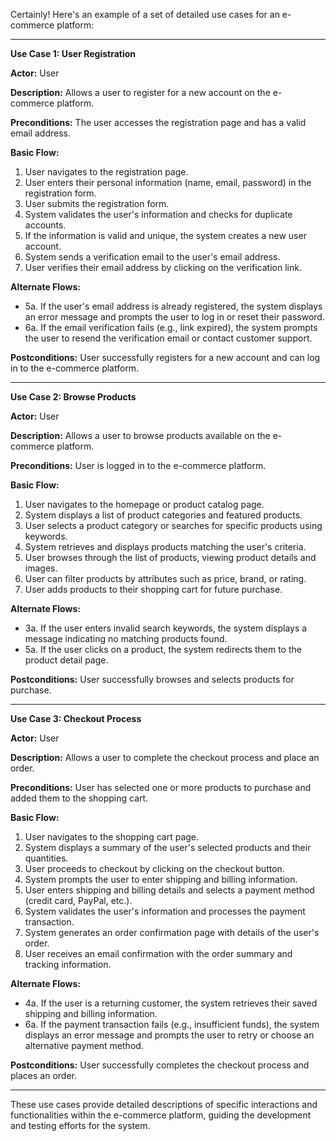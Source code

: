Certainly! Here's an example of a set of detailed use cases for an e-commerce platform:

---

**Use Case 1: User Registration**

**Actor:** User

**Description:** Allows a user to register for a new account on the e-commerce platform.

**Preconditions:** The user accesses the registration page and has a valid email address.

**Basic Flow:**
1. User navigates to the registration page.
2. User enters their personal information (name, email, password) in the registration form.
3. User submits the registration form.
4. System validates the user's information and checks for duplicate accounts.
5. If the information is valid and unique, the system creates a new user account.
6. System sends a verification email to the user's email address.
7. User verifies their email address by clicking on the verification link.

**Alternate Flows:**
- 5a. If the user's email address is already registered, the system displays an error message and prompts the user to log in or reset their password.
- 6a. If the email verification fails (e.g., link expired), the system prompts the user to resend the verification email or contact customer support.

**Postconditions:** User successfully registers for a new account and can log in to the e-commerce platform.

---

**Use Case 2: Browse Products**

**Actor:** User

**Description:** Allows a user to browse products available on the e-commerce platform.

**Preconditions:** User is logged in to the e-commerce platform.

**Basic Flow:**
1. User navigates to the homepage or product catalog page.
2. System displays a list of product categories and featured products.
3. User selects a product category or searches for specific products using keywords.
4. System retrieves and displays products matching the user's criteria.
5. User browses through the list of products, viewing product details and images.
6. User can filter products by attributes such as price, brand, or rating.
7. User adds products to their shopping cart for future purchase.

**Alternate Flows:**
- 3a. If the user enters invalid search keywords, the system displays a message indicating no matching products found.
- 5a. If the user clicks on a product, the system redirects them to the product detail page.

**Postconditions:** User successfully browses and selects products for purchase.

---

**Use Case 3: Checkout Process**

**Actor:** User

**Description:** Allows a user to complete the checkout process and place an order.

**Preconditions:** User has selected one or more products to purchase and added them to the shopping cart.

**Basic Flow:**
1. User navigates to the shopping cart page.
2. System displays a summary of the user's selected products and their quantities.
3. User proceeds to checkout by clicking on the checkout button.
4. System prompts the user to enter shipping and billing information.
5. User enters shipping and billing details and selects a payment method (credit card, PayPal, etc.).
6. System validates the user's information and processes the payment transaction.
7. System generates an order confirmation page with details of the user's order.
8. User receives an email confirmation with the order summary and tracking information.

**Alternate Flows:**
- 4a. If the user is a returning customer, the system retrieves their saved shipping and billing information.
- 6a. If the payment transaction fails (e.g., insufficient funds), the system displays an error message and prompts the user to retry or choose an alternative payment method.

**Postconditions:** User successfully completes the checkout process and places an order.

---

These use cases provide detailed descriptions of specific interactions and functionalities within the e-commerce platform, guiding the development and testing efforts for the system.